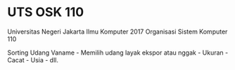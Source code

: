 # UTS OSK 110
Universitas Negeri Jakarta
Ilmu Komputer 2017
Organisasi Sistem Komputer 110

Sorting Udang Vaname
    - Memilih udang layak ekspor atau nggak 
        - Ukuran
        - Cacat
        - Usia
		- dll.